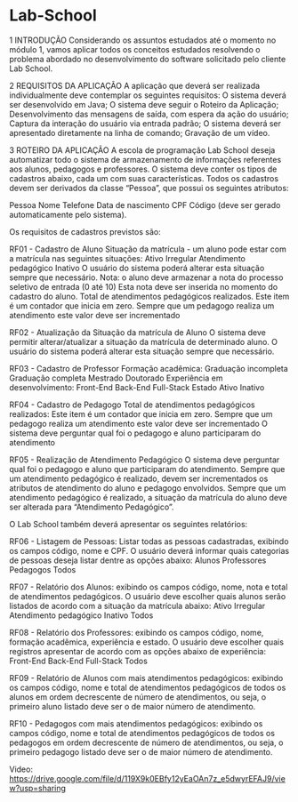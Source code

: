 # Lab-School

1 INTRODUÇÃO
Considerando os assuntos estudados até o momento no módulo 1, vamos aplicar todos os conceitos estudados resolvendo o problema abordado no desenvolvimento do software solicitado pelo cliente Lab School.

2 REQUISITOS DA APLICAÇÃO
A aplicação que deverá ser realizada individualmente deve contemplar os seguintes requisitos:
O sistema deverá ser desenvolvido em Java;
O sistema deve seguir o Roteiro da Aplicação;
Desenvolvimento das mensagens de saída, com espera da ação do usuário;
Captura da interação do usuário via entrada padrão;
O sistema deverá ser apresentado diretamente na linha de comando;
Gravação de um vídeo.

3 ROTEIRO DA APLICAÇÃO
A escola de programação Lab School deseja automatizar todo o sistema de armazenamento de informações referentes aos alunos, pedagogos e professores. 
O sistema deve conter os tipos de cadastros abaixo, cada um com suas características. 
Todos os cadastros devem ser derivados da classe “Pessoa”, que possui os seguintes atributos:

Pessoa
Nome
Telefone
Data de nascimento
CPF
Código  (deve ser gerado automaticamente pelo sistema).

Os requisitos de cadastros previstos são:

RF01 - Cadastro de Aluno
Situação da matrícula - um aluno pode estar com a matrícula nas seguintes situações:
Ativo
Irregular
Atendimento pedagógico
Inativo
O usuário do sistema poderá alterar esta situação sempre que necessário.
Nota: o aluno deve armazenar a nota do processo seletivo de entrada (0 até 10)
Esta nota deve ser inserida no momento do cadastro do aluno.
Total de atendimentos pedagógicos realizados.
Este item é um contador que inicia em zero. Sempre que um pedagogo realiza um atendimento este valor deve ser incrementado

RF02 - Atualização da Situação da matrícula de Aluno
O sistema deve permitir alterar/atualizar a situação da matrícula de determinado aluno.
O usuário do sistema poderá alterar esta situação sempre que necessário.

RF03 - Cadastro de Professor
Formação acadêmica:
Graduação incompleta
Graduação completa
Mestrado
Doutorado
Experiência em desenvolvimento:
Front-End
Back-End
Full-Stack
Estado
Ativo
Inativo

RF04 - Cadastro de Pedagogo
Total de atendimentos pedagógicos realizados:
Este item é um contador que inicia em zero. Sempre que um pedagogo realiza um atendimento este valor deve ser incrementado
O sistema deve perguntar qual foi o pedagogo e aluno participaram do atendimento

RF05 - Realização de Atendimento Pedagógico
O sistema deve perguntar qual foi o pedagogo e aluno que participaram do atendimento.
Sempre que um atendimento pedagógico é realizado, devem ser incrementados os atributos de atendimento do aluno e pedagogo envolvidos.
Sempre que um atendimento pedagógico é realizado, a situação da matrícula do aluno deve ser alterada para “Atendimento Pedagógico”.

O Lab School também deverá apresentar os seguintes relatórios:

RF06 - Listagem de Pessoas: Listar todas as pessoas cadastradas, exibindo os campos código, nome e CPF. 
O usuário deverá informar quais categorias de pessoas deseja listar dentre as opções abaixo: 
Alunos
Professores
Pedagogos
Todos

RF07 - Relatório dos Alunos: exibindo os campos código, nome, nota e total de atendimentos pedagógicos. 
O usuário deve escolher quais alunos serão listados de acordo com a situação da matrícula abaixo:
Ativo
Irregular
Atendimento pedagógico
Inativo
Todos

RF08 - Relatório dos Professores: exibindo os campos código, nome, formação acadêmica, experiência e estado.
O usuário deve escolher quais registros apresentar de acordo com as opções abaixo de experiência:
Front-End
Back-End
Full-Stack
Todos

RF09 - Relatório de Alunos com mais atendimentos pedagógicos: exibindo os campos código, nome e total de atendimentos pedagógicos de todos os alunos em ordem decrescente de número de atendimentos, ou seja, o primeiro aluno listado deve ser o de maior número de atendimento. 

RF10 - Pedagogos com mais atendimentos pedagógicos: exibindo os campos código, nome e total de atendimentos pedagógicos de todos os pedagogos em ordem decrescente de número de atendimentos, ou seja, o primeiro pedagogo listado deve ser o de maior número de atendimento.
 

Video: https://drive.google.com/file/d/119X9k0EBfy12yEaOAn7z_e5dwyrEFAJ9/view?usp=sharing